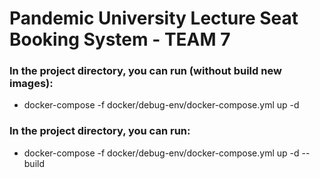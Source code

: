 # Pandemic University Lecture Seat Booking System - TEAM 7


### In the project directory, you can run (without build new images):
- docker-compose -f docker/debug-env/docker-compose.yml up -d

### In the project directory, you can run:
- docker-compose -f docker/debug-env/docker-compose.yml up -d --build

